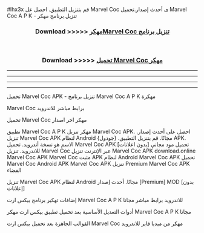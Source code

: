 #lhx3x قم بتنزيل التطبيق. احصل عل Marvel Coc  ى أحدث إصدار.تحميل Marvel Coc  A P K - تنزيل برنامج مهكر



<div align="center">
<h3>Download >>>>> <a href="https://ar-sites.web.app/?ar= Marvel Coc ">مهكرMarvel Coc  تنزيل برنامج</a></h3><br>

<h3>Download >>>>> <a href="https://ar-sites.web.app/?ar= Marvel Coc ">تحميل Marvel Coc  مهكر</a></h3>
</div>


----------------------------------------------------------

----------------------------------------------------------

----------------------------------------------------------

----------------------------------------------------------


تحميل Marvel Coc  APK - تنزيل برنامج Marvel Coc  A P K مهكرة

Marvel Coc  برابط مباشر للاندرويد

تحميل Marvel Coc  مهكر اخر اصدار

تطبيق Marvel Coc  A P K مهكر
تنزيل Marvel Coc  APK. احصل على أحدث إصدار.
تنزيل Marvel Coc  APK لنظام Android مجانًا.
قم بتنزيل التطبيق. {جودول} APK. الاسم هو نسخة أندرويد.
تحميل Marvel Coc  APK [بدون اعلانات]
تحميل مود مجاني للاندرويد.
تنزيل Marvel Coc  عبر الإنترنت
تنزيل Marvel Coc  APK
download.online Marvel Coc  APK
Marvel Coc  مثبت APK لنظام Android
Marvel Coc  APK
تحميل Marvel Coc  Android APK
Marvel Coc  APK تنزيل Premium
Marvel Coc  APK الفضاء

تنزيل Marvel Coc  APK لنظام Android مجانًا. أحدث إصدار [Premium] MOD [بدون إعلانات]

إضافات تهكير برنامج بيكس ارت Marvel Coc  A P K للاندرويد برابط مباشر مجانا

أدوات التعديل الأساسية بعد تحميل تطبيق بيكس ارت مهكر Marvel Coc  A P K مجانا

القوالب الجاهزة بعد تحميل بيكس ارت Marvel Coc  مهكر من ميديا فاير للاندرويد



